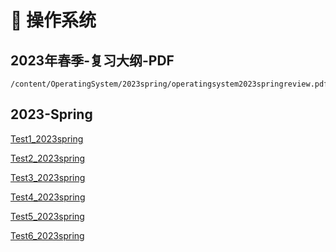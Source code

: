 # 🐋 操作系统


## 2023年春季-复习大纲-PDF

```pdf
/content/OperatingSystem/2023spring/operatingsystem2023springreview.pdf
```

## 2023-Spring

[Test1_2023spring](2023spring/Test1.md ':include')

[Test2_2023spring](2023spring/Test2.md ':include')

[Test3_2023spring](2023spring/Test3.md ':include')

[Test4_2023spring](2023spring/Test4.md ':include')

[Test5_2023spring](2023spring/Test5.md ':include')

[Test6_2023spring](2023spring/Test6.md ':include')

